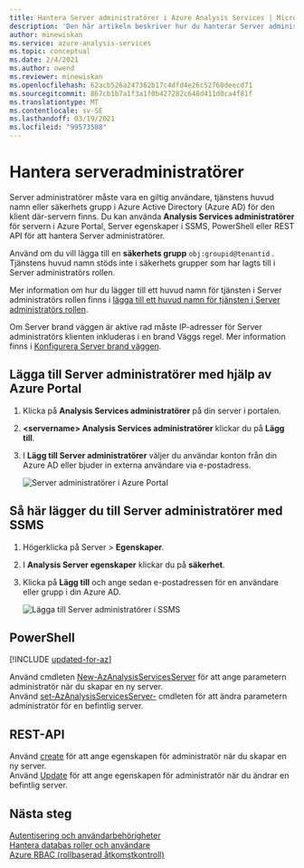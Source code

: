 ```yaml
---
title: Hantera Server administratörer i Azure Analysis Services | Microsoft Docs
description: 'Den här artikeln beskriver hur du hanterar Server administratörer för en Azure Analysis Services-server med hjälp av Azure Portal-, PowerShell-eller REST-API: er.'
author: minewiskan
ms.service: azure-analysis-services
ms.topic: conceptual
ms.date: 2/4/2021
ms.author: owend
ms.reviewer: minewiskan
ms.openlocfilehash: 62acb526a247362b17c4dfd4e26c52760deecd71
ms.sourcegitcommit: 867cb1b7a1f3a1f0b427282c648d411d0ca4f81f
ms.translationtype: MT
ms.contentlocale: sv-SE
ms.lasthandoff: 03/19/2021
ms.locfileid: "99573508"
---
```

# <a name="manage-server-administrators"></a>Hantera serveradministratörer

Server administratörer måste vara en giltig användare, tjänstens huvud namn eller säkerhets grupp i Azure Active Directory (Azure AD) för den klient där-servern finns. Du kan använda **Analysis Services administratörer** för servern i Azure Portal, Server egenskaper i SSMS, PowerShell eller REST API för att hantera Server administratörer. 

Använd om du vill lägga till en **säkerhets grupp** `obj:groupid@tenantid` . Tjänstens huvud namn stöds inte i säkerhets grupper som har lagts till i Server administratörs rollen.

Mer information om hur du lägger till ett huvud namn för tjänsten i Server administratörs rollen finns i [lägga till ett huvud namn för tjänsten i Server administratörs rollen](analysis-services-addservprinc-admins.md).

Om Server brand väggen är aktive rad måste IP-adresser för Server administratörs klienten inkluderas i en brand Väggs regel. Mer information finns i [Konfigurera Server brand väggen](analysis-services-qs-firewall.md).

## <a name="to-add-server-administrators-by-using-azure-portal"></a>Lägga till Server administratörer med hjälp av Azure Portal

1. Klicka på **Analysis Services administratörer** på din server i portalen.
2. **\<servername> Analysis Services administratörer** klickar du på **Lägg till**.
3. I **Lägg till Server administratörer** väljer du användar konton från din Azure AD eller bjuder in externa användare via e-postadress.

    ![Server administratörer i Azure Portal](./media/analysis-services-server-admins/aas-manage-users-admins.png)

## <a name="to-add-server-administrators-by-using-ssms"></a>Så här lägger du till Server administratörer med SSMS

1. Högerklicka på Server > **Egenskaper**.
2. I **Analysis Server egenskaper** klickar du på **säkerhet**.
3. Klicka på **Lägg till** och ange sedan e-postadressen för en användare eller grupp i din Azure AD.
   
    ![Lägga till Server administratörer i SSMS](./media/analysis-services-server-admins/aas-manage-users-ssms.png)

## <a name="powershell"></a>PowerShell

[!INCLUDE [updated-for-az](../../includes/updated-for-az.md)]

Använd cmdleten [New-AzAnalysisServicesServer](/powershell/module/az.analysisservices/new-azanalysisservicesserver) för att ange parametern administratör när du skapar en ny server. <br>
Använd [set-AzAnalysisServicesServer-](/powershell/module/az.analysisservices/set-azanalysisservicesserver) cmdleten för att ändra parametern administratör för en befintlig server.

## <a name="rest-api"></a>REST-API

Använd [create](/rest/api/analysisservices/servers/create) för att ange egenskapen för administratör när du skapar en ny server. <br>
Använd [Update](/rest/api/analysisservices/servers/update) för att ange egenskapen för administratör när du ändrar en befintlig server. <br>



## <a name="next-steps"></a>Nästa steg 

[Autentisering och användarbehörigheter](analysis-services-manage-users.md)  
[Hantera databas roller och användare](analysis-services-database-users.md)  
[Azure RBAC (rollbaserad åtkomstkontroll)](../role-based-access-control/overview.md)
